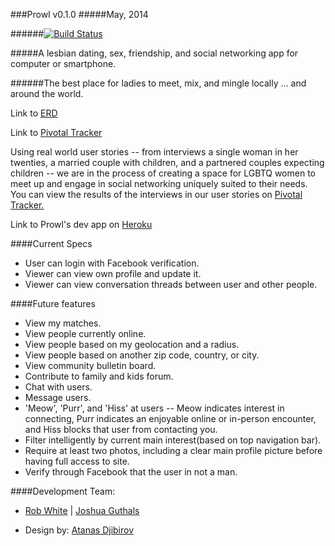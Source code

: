 ###Prowl v0.1.0
#####May, 2014

######[![Build Status](https://travis-ci.org/zioplox11/Prowl.svg?branch=develop)](https://travis-ci.org/zioplox11/Prowl)

#####A lesbian dating, sex, friendship, and social networking app for computer or smartphone.

######The best place for ladies to meet, mix, and mingle locally ... and around the world.

Link to [ERD ](https://github.com/zioplox11/prowl/blob/master/erd.pdf)

Link to [Pivotal Tracker](https://www.pivotaltracker.com/s/projects/1077142)

Using real world user stories -- from interviews a single woman in her twenties, a married couple with children, and a  partnered couples expecting children -- we are in the process of creating a space for LGBTQ women to meet up and engage in social networking uniquely suited to their needs. You can view the results of the interviews in our user stories on [Pivotal Tracker.](https://www.pivotaltracker.com/s/projects/1077142)

Link to Prowl's dev app on [Heroku](http://prowl-dev.herokuapp.com/)

####Current Specs

- User can login with Facebook verification.
- Viewer can view own profile and update it.
- Viewer can view conversation threads between user and other people.

####Future features

- View my matches.
- View people currently online.
- View people based on my geolocation and a radius.
- View people based on another zip code, country, or city.
- View community bulletin board.
- Contribute to family and kids forum.
- Chat with users.
- Message users.
- 'Meow', 'Purr', and 'Hiss' at users -- Meow indicates interest in connecting, Purr indicates an enjoyable online or in-person encounter, and Hiss blocks that user from contacting you.
- Filter intelligently by current main interest(based on top navigation bar).
- Require at least two photos, including a clear main profile picture before having full access to site.
- Verify through Facebook that the user in not a man.





####Development Team:

- [Rob White](https://github.com/andimrob) | [Joshua Guthals](https://github.com/zioplox11)

- Design by:  [Atanas Djibirov](http://cargocollective.com/nascodesign)





